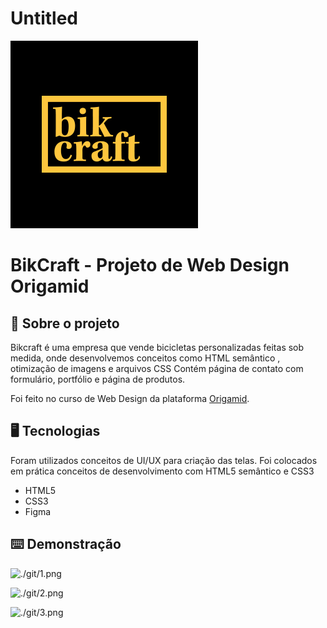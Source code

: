 # Untitled

![og-image.png](./git/4.png)

# BikCraft - Projeto de Web Design Origamid

## 🚀 Sobre o projeto

Bikcraft é uma empresa que vende bicicletas personalizadas feitas sob medida, onde desenvolvemos conceitos como HTML semântico , otimização de imagens e arquivos CSS Contém página de contato com formulário, portfólio e página de produtos.

Foi feito no curso de Web Design da plataforma [Origamid](http://www.origamid.com). 

## 🖥 Tecnologias

Foram utilizados conceitos de UI/UX para criação das telas. Foi colocados em prática conceitos de desenvolvimento com HTML5 semântico e CSS3

- HTML5
- CSS3
- Figma

## ⌨️ Demonstração

![./git/1.png](Untitled%20cfe55bf65a72400aa692a7f02ca25b4e/1.png)

![./git/2.png](Untitled%20cfe55bf65a72400aa692a7f02ca25b4e/2.png)

![./git/3.png](Untitled%20cfe55bf65a72400aa692a7f02ca25b4e/3.pngg)